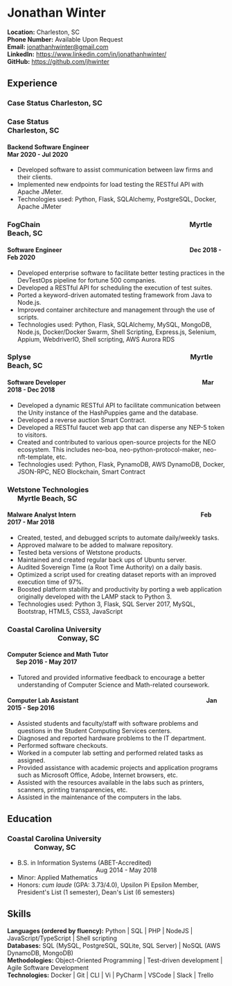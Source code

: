 # Jonathan Winter

**Location:** Charleston, SC  
**Phone Number:** Available Upon Request  
**Email:** jonathanhwinter@gmail.com    
**LinkedIn:** <https://www.linkedin.com/in/jonathanhwinter/>    
**GitHub:** <https://github.com/jhwinter>    

## Experience
### Case Status <span style="text-align: right;">Charleston, SC</span>
### Case Status &nbsp; &nbsp; &nbsp; &nbsp; &nbsp; &nbsp; &nbsp; &nbsp; &nbsp; &nbsp; &nbsp; &nbsp; &nbsp; &nbsp; &nbsp; &nbsp; &nbsp; &nbsp; &nbsp; &nbsp; &nbsp; &nbsp; &nbsp; &nbsp; &nbsp; &nbsp; &nbsp; &nbsp; &nbsp; &nbsp; &nbsp; &nbsp; &nbsp; &nbsp; &nbsp; &nbsp; &nbsp; &nbsp; &nbsp; &nbsp; &nbsp; &nbsp; &nbsp; &nbsp; Charleston, SC
#### Backend Software Engineer &nbsp; &nbsp; &nbsp; &nbsp; &nbsp; &nbsp; &nbsp; &nbsp; &nbsp; &nbsp; &nbsp; &nbsp; &nbsp; &nbsp; &nbsp; &nbsp; &nbsp; &nbsp; &nbsp; &nbsp; &nbsp; &nbsp; &nbsp; &nbsp; &nbsp; &nbsp; &nbsp; &nbsp; &nbsp; &nbsp; &nbsp; &nbsp; &nbsp; &nbsp; &nbsp; &nbsp; &nbsp; &nbsp; &nbsp; &nbsp; &nbsp; &nbsp; &nbsp; &nbsp; Mar 2020 - Jul 2020
* Developed software to assist communication between law firms and their clients.
* Implemented new endpoints for load testing the RESTful API with Apache JMeter.
* Technologies used: Python, Flask, SQLAlchemy, PostgreSQL, Docker, Apache JMeter

### FogChain &nbsp; &nbsp; &nbsp; &nbsp; &nbsp; &nbsp; &nbsp; &nbsp; &nbsp; &nbsp; &nbsp; &nbsp; &nbsp; &nbsp; &nbsp; &nbsp; &nbsp; &nbsp; &nbsp; &nbsp; &nbsp; &nbsp; &nbsp; &nbsp; &nbsp; &nbsp; &nbsp; &nbsp; &nbsp; &nbsp; &nbsp; &nbsp; &nbsp; &nbsp; &nbsp; &nbsp; &nbsp; &nbsp; &nbsp; &nbsp; &nbsp; &nbsp; &nbsp; &nbsp; Myrtle Beach, SC
#### Software Engineer &nbsp; &nbsp; &nbsp; &nbsp; &nbsp; &nbsp; &nbsp; &nbsp; &nbsp; &nbsp; &nbsp; &nbsp; &nbsp; &nbsp; &nbsp; &nbsp; &nbsp; &nbsp; &nbsp; &nbsp; &nbsp; &nbsp; &nbsp; &nbsp; &nbsp; &nbsp; &nbsp; &nbsp; &nbsp; &nbsp; &nbsp; &nbsp; &nbsp; &nbsp; &nbsp; &nbsp; &nbsp; &nbsp; &nbsp; &nbsp; &nbsp; &nbsp; &nbsp; &nbsp; Dec 2018 - Feb 2020
* Developed enterprise software to facilitate better testing practices in the DevTestOps pipeline for fortune 500 companies.
* Developed a RESTful API for scheduling the execution of test suites.
* Ported a keyword-driven automated testing framework from Java to Node.js.
* Improved container architecture and management through the use of scripts.
* Technologies used: Python, Flask, SQLAlchemy, MySQL, MongoDB, Node.js, Docker/Docker Swarm, Shell Scripting, Express.js, Selenium, Appium, WebdriverIO, Shell scripting, AWS Aurora RDS

### Splyse &nbsp; &nbsp; &nbsp; &nbsp; &nbsp; &nbsp; &nbsp; &nbsp; &nbsp; &nbsp; &nbsp; &nbsp; &nbsp; &nbsp; &nbsp; &nbsp; &nbsp; &nbsp; &nbsp; &nbsp; &nbsp; &nbsp; &nbsp; &nbsp; &nbsp; &nbsp; &nbsp; &nbsp; &nbsp; &nbsp; &nbsp; &nbsp; &nbsp; &nbsp; &nbsp; &nbsp; &nbsp; &nbsp; &nbsp; &nbsp; &nbsp; &nbsp; &nbsp; &nbsp; &nbsp; &nbsp; &nbsp; Myrtle Beach, SC
#### Software Developer &nbsp; &nbsp; &nbsp; &nbsp; &nbsp; &nbsp; &nbsp; &nbsp; &nbsp; &nbsp; &nbsp; &nbsp; &nbsp; &nbsp; &nbsp; &nbsp; &nbsp; &nbsp; &nbsp; &nbsp; &nbsp; &nbsp; &nbsp; &nbsp; &nbsp; &nbsp; &nbsp; &nbsp; &nbsp; &nbsp; &nbsp; &nbsp; &nbsp; &nbsp; &nbsp; &nbsp; &nbsp; &nbsp; &nbsp; &nbsp; &nbsp; &nbsp; &nbsp; &nbsp; &nbsp; &nbsp; &nbsp; Mar 2018 - Dec 2018
* Developed a dynamic RESTful API to facilitate communication between the Unity instance of the HashPuppies game and the database.
* Developed a reverse auction Smart Contract.
* Developed a RESTful faucet web app that can disperse any NEP-5 token to visitors.
* Created and contributed to various open-source projects for the NEO ecosystem. This includes neo-boa, neo-python-protocol-maker, neo-nft-template, etc.
* Technologies used: Python, Flask, PynamoDB, AWS DynamoDB, Docker, JSON-RPC, NEO Blockchain, Smart Contract

### Wetstone Technologies &nbsp; &nbsp; &nbsp; &nbsp; &nbsp; &nbsp; &nbsp; &nbsp; &nbsp; &nbsp; &nbsp; &nbsp; &nbsp; &nbsp; &nbsp; &nbsp; &nbsp; &nbsp; &nbsp; &nbsp; &nbsp; &nbsp; &nbsp; &nbsp; &nbsp; &nbsp; &nbsp; &nbsp; &nbsp; &nbsp; &nbsp; &nbsp; &nbsp; &nbsp; &nbsp; &nbsp; &nbsp; &nbsp; &nbsp; &nbsp; &nbsp; &nbsp; &nbsp; Myrtle Beach, SC
#### Malware Analyst Intern &nbsp; &nbsp; &nbsp; &nbsp; &nbsp; &nbsp; &nbsp; &nbsp; &nbsp; &nbsp; &nbsp; &nbsp; &nbsp; &nbsp; &nbsp; &nbsp; &nbsp; &nbsp; &nbsp; &nbsp; &nbsp; &nbsp; &nbsp; &nbsp; &nbsp; &nbsp; &nbsp; &nbsp; &nbsp; &nbsp; &nbsp; &nbsp; &nbsp; &nbsp; &nbsp; &nbsp; &nbsp; &nbsp; &nbsp; &nbsp; &nbsp; &nbsp; &nbsp; Feb 2017 - Mar 2018
* Created, tested, and debugged scripts to automate daily/weekly tasks.
* Approved malware to be added to malware repository.
* Tested beta versions of Wetstone products.
* Maintained and created regular back ups of Ubuntu server.
* Audited Sovereign Time (a Root Time Authority) on a daily basis.
* Optimized a script used for creating dataset reports with an improved execution time of 97%.
* Boosted platform stability and productivity by porting a web application originally developed with the LAMP stack  to Python 3.
* Technologies used: Python 3, Flask, SQL Server 2017, MySQL, Bootstrap, HTML5, CSS3, JavaScript

### Coastal Carolina University &nbsp; &nbsp; &nbsp; &nbsp; &nbsp; &nbsp; &nbsp; &nbsp; &nbsp; &nbsp; &nbsp; &nbsp; &nbsp; &nbsp; &nbsp; &nbsp; &nbsp; &nbsp; &nbsp; &nbsp; &nbsp; &nbsp; &nbsp; &nbsp; &nbsp; &nbsp; &nbsp; &nbsp; &nbsp; &nbsp; &nbsp; &nbsp; &nbsp; &nbsp; &nbsp; &nbsp; &nbsp; &nbsp; &nbsp; &nbsp; &nbsp; &nbsp; &nbsp; &nbsp; &nbsp; &nbsp; &nbsp; &nbsp; &nbsp; &nbsp; &nbsp;  Conway, SC 
#### Computer Science and Math Tutor &nbsp; &nbsp; &nbsp; &nbsp; &nbsp; &nbsp; &nbsp; &nbsp; &nbsp; &nbsp; &nbsp; &nbsp; &nbsp; &nbsp; &nbsp; &nbsp; &nbsp; &nbsp; &nbsp; &nbsp; &nbsp; &nbsp; &nbsp; &nbsp; &nbsp; &nbsp; &nbsp; &nbsp; &nbsp; &nbsp; &nbsp; &nbsp; &nbsp; &nbsp; &nbsp; &nbsp; &nbsp; &nbsp; &nbsp; &nbsp; &nbsp; &nbsp; &nbsp; Sep 2016 - May 2017
* Tutored and provided informative feedback to encourage a better understanding of Computer Science and Math-related coursework.

#### Computer Lab Assistant &nbsp; &nbsp; &nbsp; &nbsp; &nbsp; &nbsp; &nbsp; &nbsp; &nbsp; &nbsp; &nbsp; &nbsp; &nbsp; &nbsp; &nbsp; &nbsp; &nbsp; &nbsp; &nbsp; &nbsp; &nbsp; &nbsp; &nbsp; &nbsp; &nbsp; &nbsp; &nbsp; &nbsp; &nbsp; &nbsp; &nbsp; &nbsp; &nbsp; &nbsp; &nbsp; &nbsp; &nbsp; &nbsp; &nbsp; &nbsp; &nbsp; &nbsp; &nbsp; &nbsp; Jan 2015 - Sep 2016
* Assisted students and faculty/staff with software problems and questions in the Student Computing Services centers.
* Diagnosed and reported hardware problems to the IT department.
* Performed software checkouts.
* Worked in a computer lab setting and performed related tasks as assigned.
* Provided assistance with academic projects and application programs such as Microsoft Office,  Adobe,  Internet browsers, etc.
* Assisted with the resources available in the labs such as printers, scanners, printing transparencies, etc.
* Assisted in the maintenance of the computers in the labs.

## Education
### Coastal Carolina University &nbsp; &nbsp; &nbsp; &nbsp; &nbsp; &nbsp; &nbsp; &nbsp;&nbsp; &nbsp; &nbsp; &nbsp; &nbsp; &nbsp; &nbsp; &nbsp; &nbsp; &nbsp; &nbsp; &nbsp; &nbsp; &nbsp; &nbsp; &nbsp; &nbsp; &nbsp; &nbsp; &nbsp; &nbsp; &nbsp; &nbsp; &nbsp; &nbsp; &nbsp; &nbsp; &nbsp; &nbsp; &nbsp; &nbsp; &nbsp; &nbsp; &nbsp; &nbsp; &nbsp; &nbsp; Conway, SC
* B.S. in Information Systems (ABET-Accredited) &nbsp; &nbsp; &nbsp; &nbsp; &nbsp; &nbsp; &nbsp; &nbsp;&nbsp; &nbsp; &nbsp; &nbsp; &nbsp; &nbsp; &nbsp; &nbsp; &nbsp; &nbsp; &nbsp; &nbsp; &nbsp; &nbsp; &nbsp; &nbsp; &nbsp; &nbsp; &nbsp; &nbsp; &nbsp; &nbsp; &nbsp; &nbsp; &nbsp; &nbsp; &nbsp; &nbsp; &nbsp; &nbsp; &nbsp; &nbsp; &nbsp; &nbsp; &nbsp; &nbsp; &nbsp; Aug 2014 - May 2018
* Minor: Applied Mathematics
* Honors: *cum laude* (GPA: 3.73/4.0), Upsilon Pi Epsilon Member, President's List (1 semester), Dean's List (6 semesters)

## Skills
**Languages (ordered by fluency):** Python | SQL | PHP | NodeJS | JavaScript/TypeScript | Shell scripting <br />
**Databases:** SQL (MySQL, PostgreSQL, SQLite, SQL Server) | NoSQL (AWS DynamoDB, MongoDB) <br />
**Methodologies:** Object-Oriented Programming | Test-driven development | Agile Software Development <br />
**Technologies:** Docker | Git | CLI | Vi | PyCharm | VSCode | Slack | Trello <br />
